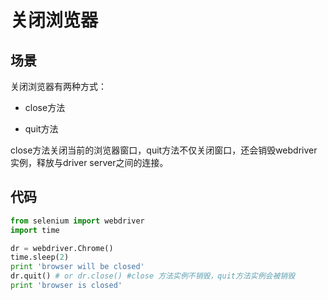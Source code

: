 关闭浏览器
==========

场景
----


关闭浏览器有两种方式：

* close方法

* quit方法

close方法关闭当前的浏览器窗口，quit方法不仅关闭窗口，还会销毁webdriver 实例，释放与driver server之间的连接。

代码
----
```python
from selenium import webdriver
import time

dr = webdriver.Chrome()
time.sleep(2)
print 'browser will be closed'
dr.quit() # or dr.close() #close 方法实例不销毁，quit方法实例会被销毁
print 'browser is closed'
```

